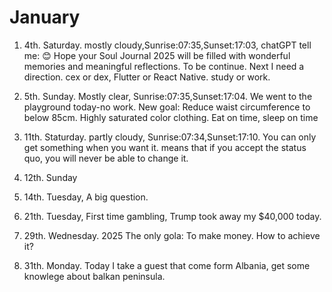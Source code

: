 # January

1. 4th. Saturday. mostly cloudy,Sunrise:07:35,Sunset:17:03, chatGPT tell me: 😊 Hope your Soul Journal 2025 will be filled with wonderful memories and meaningful reflections. To be continue. Next I need a direction. cex or dex, Flutter or React Native. study or work. 

2. 5th. Sunday. Mostly clear, Sunrise:07:35,Sunset:17:04. We went to the playground today-no work. New goal: Reduce waist circumference to below 85cm. Highly saturated color clothing. Eat on time, sleep on time

3. 11th. Staturday. partly cloudy, Sunrise:07:34,Sunset:17:10. You can only get something when you want it. means that if you accept the status quo, you will never be able to change it.

4. 12th. Sunday

5. 14th. Tuesday, A big question.

6. 21th. Tuesday, First time gambling, Trump took away my $40,000 today.

7. 29th. Wednesday. 2025 The only gola: To make money. How to achieve it?

8. 31th. Monday. Today I take a guest that come form Albania, get some knowlege about balkan peninsula.
